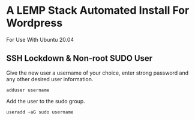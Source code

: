 <h1>A LEMP Stack Automated Install For Wordpress</h1>
<p>For Use With Ubuntu 20.04</p>
<h2>SSH Lockdown &amp; Non-root SUDO User</h2>
Give the new user a username of your choice, enter strong password and any other desired user information.

`adduser username`

Add the user to the sudo group.

`useradd -aG sudo username`
